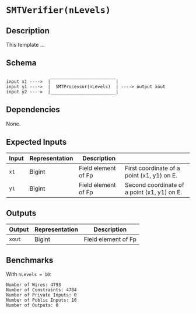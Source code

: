 # `SMTVerifier(nLevels)`

## Description

This template ... 

## Schema

```
                 _________________________     
input x1 ---->  |                         |
input y1 ---->  |  SMTProcessor(nLevels)  | ----> output xout
input y2 ---->  |_________________________|     
```

## Dependencies

None.

## Expected Inputs

| Input         | Representation | Description         |                                             |
| ------------- | -------------  | -------------       | -------------                               |
| `x1`          | Bigint         | Field element of Fp | First coordinate of a point (x1, y1) on E.  |
| `y1`          | Bigint         | Field element of Fp | Second coordinate of a point (x1, y1) on E. |

## Outputs

| Output          | Representation | Description         |           
| -------------   | -------------  | -------------       | 
| `xout`          | Bigint         | Field element of Fp | 


## Benchmarks 

With `nLevels = 10`:
```
Number of Wires: 4793
Number of Constraints: 4784
Number of Private Inputs: 0
Number of Public Inputs: 18
Number of Outputs: 0
```
